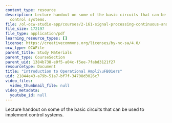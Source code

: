 ```yaml
---
content_type: resource
description: Lecture handout on some of the basic circuits that can be used to implement
  control systems.
file: /ol-ocw-studio-app/courses/2-161-signal-processing-continuous-and-discrete-fall-2008/21844e43a79b51a7bf7f34708d3026c7_opamp.pdf
file_size: 172197
file_type: application/pdf
learning_resource_types: []
license: https://creativecommons.org/licenses/by-nc-sa/4.0/
ocw_type: OCWFile
parent_title: Study Materials
parent_type: CourseSection
parent_uid: 1384b738-e0f5-a04c-f5ee-7fabd3121f27
resourcetype: Document
title: "Introduction to Operational Ampli\uFB01ers"
uid: 21844e43-a79b-51a7-bf7f-34708d3026c7
video_files:
  video_thumbnail_file: null
video_metadata:
  youtube_id: null
---
```

Lecture handout on some of the basic circuits that can be used to implement control systems.
